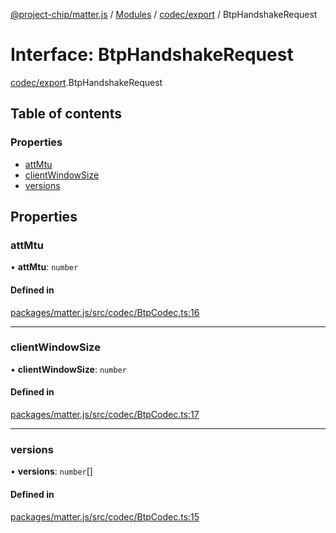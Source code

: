 [@project-chip/matter.js](../README.md) / [Modules](../modules.md) / [codec/export](../modules/codec_export.md) / BtpHandshakeRequest

# Interface: BtpHandshakeRequest

[codec/export](../modules/codec_export.md).BtpHandshakeRequest

## Table of contents

### Properties

- [attMtu](codec_export.BtpHandshakeRequest.md#attmtu)
- [clientWindowSize](codec_export.BtpHandshakeRequest.md#clientwindowsize)
- [versions](codec_export.BtpHandshakeRequest.md#versions)

## Properties

### attMtu

• **attMtu**: `number`

#### Defined in

[packages/matter.js/src/codec/BtpCodec.ts:16](https://github.com/project-chip/matter.js/blob/b7330d72/packages/matter.js/src/codec/BtpCodec.ts#L16)

___

### clientWindowSize

• **clientWindowSize**: `number`

#### Defined in

[packages/matter.js/src/codec/BtpCodec.ts:17](https://github.com/project-chip/matter.js/blob/b7330d72/packages/matter.js/src/codec/BtpCodec.ts#L17)

___

### versions

• **versions**: `number`[]

#### Defined in

[packages/matter.js/src/codec/BtpCodec.ts:15](https://github.com/project-chip/matter.js/blob/b7330d72/packages/matter.js/src/codec/BtpCodec.ts#L15)
